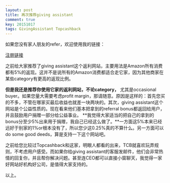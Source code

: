 ```yaml
---
layout: post
title: 再次推荐giving assistant
comment: true
key: 20151017
tags: GivingAssistant Topcashback
---
```


如果您没有家人朋友的refer，欢迎使用我的链接：


[注册链接](https://givingassistant.org/?rid=x61u06j0ez)

之前给大家推荐了giving assistant这个返利网站，主要用法是Amazon所有消费都有5%的返现。这并不是说所有的Amazon消费都适合走它家，因为其他商家在某些category有更高的返现比例。


**但是我还是推荐你使用它家的返利网站，不论category，**
尤其是occasional buyer。如果您量大需要考虑profit margin，那请随意。原因是这样的：首先您买的不多，不管在哪家买最后收益也就差一块两块的。其次，giving assistant这个网站是个公益性质的。现在看来他们基本把拿到的referral bonus都返回给用户，并且鼓励用户捐赠一部分给公益事业。
**我觉得大家适当的把自己的拿到的bonus分至少5%出来用于捐赠，我自己已经这么做了。**一方面这5%本来已经远好于别家的1%or根本没有了，所以您少这0.25%真的不算什么。另一方面可以do some good deeds，算是支持一下这个网站吧。

之前给您比较过Topcashback和这家，明眼人都看的出来，TCB就喜欢玩弄规则，不考虑用户感受。而如果你给giving assistant的客服发邮件，他们会非常热情的回复你，并且帮你解决问题。甚至连CEO都可以直接小窗聊天，我觉得一家好网站好机构好公司，是值得大家支持的。

以上。
